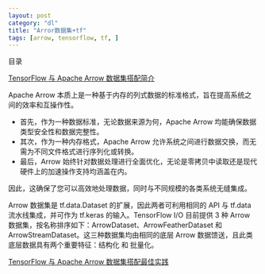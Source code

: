 ```yaml
---
layout: post
category: "dl"
title: "Arror数据集+tf"
tags: [arrow, tensorflow, tf, ]
---
```


目录

<!-- TOC -->


<!-- /TOC -->

[TensorFlow 与 Apache Arrow 数据集搭配简介](https://mp.weixin.qq.com/s/O2mfxaczHQYHeUsdf4Ul1w)

Apache Arrow 本质上是一种基于内存的列式数据的标准格式，旨在提高系统之间的效率和互操作性。

+ 首先，作为一种数据标准，无论数据来源为何，Apache Arrow 均能确保数据类型安全性和数据完整性。
+ 其次，作为一种内存格式，Apache Arrow 允许系统之间进行数据交换，而无需为不同文件格式进行序列化或转换。
+ 最后，Arrow 始终针对数据处理进行全面优化，无论是零拷贝中读取还是现代硬件上的加速操作支持均涵盖在内。

因此，这确保了您可以高效地处理数据，同时与不同规模的各类系统无缝集成。

Arrow 数据集是 tf.data.Dataset 的扩展，因此两者可利用相同的 API 与 tf.data 流水线集成，并可作为 tf.keras 的输入。TensorFlow I/O 目前提供 3 种 Arrow 数据集，按名称排序如下：ArrowDataset、ArrowFeatherDataset 和 ArrowStreamDataset。这三种数据集均由相同的底层 Arrow 数据馈送，且此类底层数据具有两个重要特征：结构化 和 批量化。


[TensorFlow 与 Apache Arrow 数据集搭配最佳实践](https://mp.weixin.qq.com/s/5UtpFg7Zmm6WY0OOxzeueQ)

